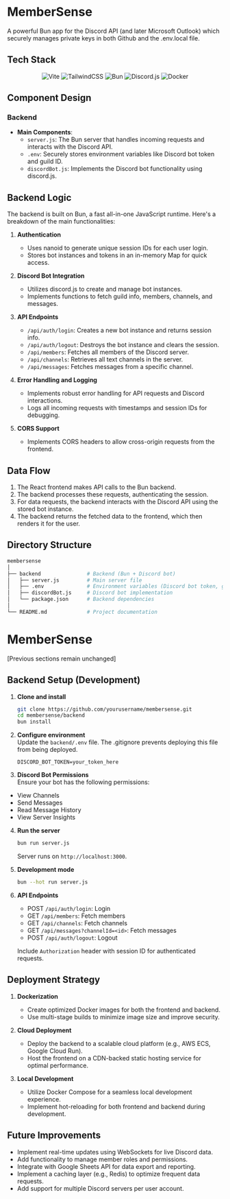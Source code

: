 # MemberSense

A powerful Bun app for the Discord API (and later Microsoft Outlook) which securely manages private keys in both Github and the .env.local file.

## Tech Stack

<p align="center">
  <img src="https://img.shields.io/badge/vite-%23646CFF.svg?style=for-the-badge&logo=vite&logoColor=white" alt="Vite">
  <img src="https://img.shields.io/badge/tailwindcss-%2338B2AC.svg?style=for-the-badge&logo=tailwind-css&logoColor=white" alt="TailwindCSS">
  <img src="https://img.shields.io/badge/bun-%23000000.svg?style=for-the-badge&logo=bun&logoColor=white" alt="Bun">
  <img src="https://img.shields.io/badge/discord.js-%235865F2.svg?style=for-the-badge&logo=discord&logoColor=white" alt="Discord.js">
  <img src="https://img.shields.io/badge/docker-%230db7ed.svg?style=for-the-badge&logo=docker&logoColor=white" alt="Docker">
</p>

## Component Design 

### Backend 
- **Main Components**:
  - `server.js`: The Bun server that handles incoming requests and interacts with the Discord API.
  - `.env`: Securely stores environment variables like Discord bot token and guild ID.
  - `discordBot.js`: Implements the Discord bot functionality using discord.js.

## Backend Logic 

The backend is built on Bun, a fast all-in-one JavaScript runtime. Here's a breakdown of the main functionalities:

1. **Authentication** 
   - Uses nanoid to generate unique session IDs for each user login.
   - Stores bot instances and tokens in an in-memory Map for quick access.

2. **Discord Bot Integration** 
   - Utilizes discord.js to create and manage bot instances.
   - Implements functions to fetch guild info, members, channels, and messages.

3. **API Endpoints** 
   - `/api/auth/login`: Creates a new bot instance and returns session info.
   - `/api/auth/logout`: Destroys the bot instance and clears the session.
   - `/api/members`: Fetches all members of the Discord server.
   - `/api/channels`: Retrieves all text channels in the server.
   - `/api/messages`: Fetches messages from a specific channel.

4. **Error Handling and Logging** 
   - Implements robust error handling for API requests and Discord interactions.
   - Logs all incoming requests with timestamps and session IDs for debugging.

5. **CORS Support** 
   - Implements CORS headers to allow cross-origin requests from the frontend.

## Data Flow 

1. The React frontend makes API calls to the Bun backend.
2. The backend processes these requests, authenticating the session.
3. For data requests, the backend interacts with the Discord API using the stored bot instance.
4. The backend returns the fetched data to the frontend, which then renders it for the user.

## Directory Structure 

```bash
membersense
│
├── backend               # Backend (Bun + Discord bot)
│   ├── server.js         # Main server file
│   ├── .env              # Environment variables (Discord bot token, guild ID)
│   ├── discordBot.js     # Discord bot implementation
│   └── package.json      # Backend dependencies
│
└── README.md             # Project documentation
```

# MemberSense

[Previous sections remain unchanged]

## Backend Setup (Development)

1. **Clone and install**
   ```bash
   git clone https://github.com/yourusername/membersense.git
   cd membersense/backend
   bun install
   ```

2. **Configure environment**  
   Update the `backend/.env` file. The .gitignore prevents deploying this file from being deployed.
   ```
   DISCORD_BOT_TOKEN=your_token_here
   ```
3. **Discord Bot Permissions**  
   Ensure your bot has the following permissions:

- View Channels
- Send Messages
- Read Message History
- View Server Insights

4. **Run the server**
   ```bash
   bun run server.js
   ```
   Server runs on `http://localhost:3000`.

5. **Development mode**
   ```bash
   bun --hot run server.js
   ```

6. **API Endpoints**
   - POST `/api/auth/login`: Login
   - GET `/api/members`: Fetch members
   - GET `/api/channels`: Fetch channels
   - GET `/api/messages?channelId=<id>`: Fetch messages
   - POST `/api/auth/logout`: Logout

   Include `Authorization` header with session ID for authenticated requests.

## Deployment Strategy 

1. **Dockerization** 
   - Create optimized Docker images for both the frontend and backend.
   - Use multi-stage builds to minimize image size and improve security.

2. **Cloud Deployment** 
   - Deploy the backend to a scalable cloud platform (e.g., AWS ECS, Google Cloud Run).
   - Host the frontend on a CDN-backed static hosting service for optimal performance.

3. **Local Development** 
   - Utilize Docker Compose for a seamless local development experience.
   - Implement hot-reloading for both frontend and backend during development.

## Future Improvements 

- Implement real-time updates using WebSockets for live Discord data.
- Add functionality to manage member roles and permissions.
- Integrate with Google Sheets API for data export and reporting.
- Implement a caching layer (e.g., Redis) to optimize frequent data requests.
- Add support for multiple Discord servers per user account.

